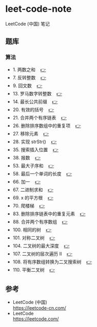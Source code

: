# leet-code-note #

LeetCode (中国) 笔记

## <a id="problemSet"></a>题库 ##

### <a id="problemSet.algorithm"></a>算法 ###

* 1\. <a id="problemSet.algorithm.twoSum"></a>两数之和&nbsp;&nbsp;&nbsp;&nbsp;[:point_right:][problemSet.algorithm.twoSum]
* 7\. <a id="problemSet.algorithm.reverseInteger"></a>反转整数&nbsp;&nbsp;&nbsp;&nbsp;[:point_right:][problemSet.algorithm.reverseInteger]
* 9\. <a id="problemSet.algorithm.palindromeNumber"></a>回文数&nbsp;&nbsp;&nbsp;&nbsp;[:point_right:][problemSet.algorithm.palindromeNumber]
* 13\. <a id="problemSet.algorithm.romanToInteger"></a>罗马数字转整数&nbsp;&nbsp;&nbsp;&nbsp;[:point_right:][problemSet.algorithm.romanToInteger]
* 14\. <a id="problemSet.algorithm.longestCommonPrefix"></a>最长公共前缀&nbsp;&nbsp;&nbsp;&nbsp;[:point_right:][problemSet.algorithm.longestCommonPrefix]
* 20\. <a id="problemSet.algorithm.validParentheses"></a>有效的括号&nbsp;&nbsp;&nbsp;&nbsp;[:point_right:][problemSet.algorithm.validParentheses]
* 21\. <a id="problemSet.algorithm.mergeTwoSortedLists"></a>合并两个有序链表&nbsp;&nbsp;&nbsp;&nbsp;[:point_right:][problemSet.algorithm.mergeTwoSortedLists]
* 26\. <a id="problemSet.algorithm.removeDuplicatesFromSortedArray"></a>删除排序数组中的重复项&nbsp;&nbsp;&nbsp;&nbsp;[:point_right:][problemSet.algorithm.removeDuplicatesFromSortedArray]
* 27\. <a id="problemSet.algorithm.removeElement"></a>移除元素&nbsp;&nbsp;&nbsp;&nbsp;[:point_right:][problemSet.algorithm.removeElement]
* 28\. <a id="problemSet.algorithm.implementStrstr"></a>实现 strStr()&nbsp;&nbsp;&nbsp;&nbsp;[:point_right:][problemSet.algorithm.implementStrstr]
* 35\. <a id="problemSet.algorithm.searchInsertPosition"></a>搜索插入位置&nbsp;&nbsp;&nbsp;&nbsp;[:point_right:][problemSet.algorithm.searchInsertPosition]
* 38\. <a id="problemSet.algorithm.countAndSay"></a>报数&nbsp;&nbsp;&nbsp;&nbsp;[:point_right:][problemSet.algorithm.countAndSay]
* 53\. <a id="problemSet.algorithm.maximumSubarray"></a>最大子序和&nbsp;&nbsp;&nbsp;&nbsp;[:point_right:][problemSet.algorithm.maximumSubarray]
* 58\. <a id="problemSet.algorithm.lengthOfLastWord"></a>最后一个单词的长度&nbsp;&nbsp;&nbsp;&nbsp;[:point_right:][problemSet.algorithm.lengthOfLastWord]
* 66\. <a id="problemSet.algorithm.plusOne"></a>加一&nbsp;&nbsp;&nbsp;&nbsp;[:point_right:][problemSet.algorithm.plusOne]
* 67\. <a id="problemSet.algorithm.addBinary"></a>二进制求和&nbsp;&nbsp;&nbsp;&nbsp;[:point_right:][problemSet.algorithm.addBinary]
* 69\. <a id="problemSet.algorithm.sqrtX"></a>x 的平方根&nbsp;&nbsp;&nbsp;&nbsp;[:point_right:][problemSet.algorithm.sqrtX]
* 70\. <a id="problemSet.algorithm.climbingStairs"></a>爬楼梯&nbsp;&nbsp;&nbsp;&nbsp;[:point_right:][problemSet.algorithm.climbingStairs]
* 83\. <a id="problemSet.algorithm.removeDuplicatesFromSortedList"></a>删除排序链表中的重复元素&nbsp;&nbsp;&nbsp;&nbsp;[:point_right:][problemSet.algorithm.removeDuplicatesFromSortedList]
* 88\. <a id="problemSet.algorithm.mergeSortedArray"></a>合并两个有序数组&nbsp;&nbsp;&nbsp;&nbsp;[:point_right:][problemSet.algorithm.mergeSortedArray]
* 100\. <a id="problemSet.algorithm.sameTree"></a>相同的树&nbsp;&nbsp;&nbsp;&nbsp;[:point_right:][problemSet.algorithm.sameTree]
* 101\. <a id="problemSet.algorithm.symmetricTree"></a>对称二叉树&nbsp;&nbsp;&nbsp;&nbsp;[:point_right:][problemSet.algorithm.symmetricTree]
* 104\. <a id="problemSet.algorithm.maximumDepthOfBinaryTree"></a>二叉树的最大深度&nbsp;&nbsp;&nbsp;&nbsp;[:point_right:][problemSet.algorithm.maximumDepthOfBinaryTree]
* 107\. <a id="problemSet.algorithm.binaryTreeLevelOrderTraversalII"></a>二叉树的层次遍历 II&nbsp;&nbsp;&nbsp;&nbsp;[:point_right:][problemSet.algorithm.binaryTreeLevelOrderTraversalII]
* 108\. <a id="problemSet.algorithm.convertSortedArrayToBinarySearchTree"></a>将有序数组转换为二叉搜索树&nbsp;&nbsp;&nbsp;&nbsp;[:point_right:][problemSet.algorithm.convertSortedArrayToBinarySearchTree]
* 110\. <a id="problemSet.algorithm.balancedBinaryTree"></a>平衡二叉树&nbsp;&nbsp;&nbsp;&nbsp;[:point_right:][problemSet.algorithm.balancedBinaryTree]

## 参考 ##

* LeetCode (中国)  
  <https://leetcode-cn.com/>
* LeetCode  
  <https://leetcode.com/>

<!-- 链接 开始 -->
[problemSet.algorithm.twoSum]: problemSet/algorithm/twoSum.md#twoSum "两数之和"
[problemSet.algorithm.reverseInteger]: problemSet/algorithm/reverseInteger.md#reverseInteger "反转整数"
[problemSet.algorithm.palindromeNumber]: problemSet/algorithm/palindromeNumber.md#palindromeNumber "回文数"
[problemSet.algorithm.romanToInteger]: problemSet/algorithm/romanToInteger.md#romanToInteger "罗马数字转整数"
[problemSet.algorithm.longestCommonPrefix]: problemSet/algorithm/longestCommonPrefix.md#longestCommonPrefix "最长公共前缀"
[problemSet.algorithm.validParentheses]: problemSet/algorithm/validParentheses.md#validParentheses "有效的括号"
[problemSet.algorithm.mergeTwoSortedLists]: problemSet/algorithm/mergeTwoSortedLists.md#mergeTwoSortedLists "合并两个有序链表"
[problemSet.algorithm.removeDuplicatesFromSortedArray]: problemSet/algorithm/removeDuplicatesFromSortedArray.md#removeDuplicatesFromSortedArray "删除排序数组中的重复项"
[problemSet.algorithm.removeElement]: problemSet/algorithm/removeElement.md#removeElement "移除元素"
[problemSet.algorithm.implementStrstr]: problemSet/algorithm/implementStrstr.md#implementStrstr "实现 strStr()"
[problemSet.algorithm.searchInsertPosition]: problemSet/algorithm/searchInsertPosition.md#searchInsertPosition "搜索插入位置"
[problemSet.algorithm.countAndSay]: problemSet/algorithm/countAndSay.md#countAndSay "报数"
[problemSet.algorithm.maximumSubarray]: problemSet/algorithm/maximumSubarray.md#maximumSubarray "最大子序和"
[problemSet.algorithm.lengthOfLastWord]: problemSet/algorithm/lengthOfLastWord.md#lengthOfLastWord "最后一个单词的长度"
[problemSet.algorithm.plusOne]: problemSet/algorithm/plusOne.md#plusOne "加一"
[problemSet.algorithm.addBinary]: problemSet/algorithm/addBinary.md#addBinary "二进制求和"
[problemSet.algorithm.sqrtX]: problemSet/algorithm/sqrtX.md#sqrtX "x 的平方根"
[problemSet.algorithm.climbingStairs]: problemSet/algorithm/climbingStairs.md#climbingStairs "爬楼梯"
[problemSet.algorithm.removeDuplicatesFromSortedList]: problemSet/algorithm/removeDuplicatesFromSortedList.md#removeDuplicatesFromSortedList "删除排序链表中的重复元素"
[problemSet.algorithm.mergeSortedArray]: problemSet/algorithm/mergeSortedArray.md#mergeSortedArray "合并两个有序数组"
[problemSet.algorithm.sameTree]: problemSet/algorithm/sameTree.md#sameTree "相同的树"
[problemSet.algorithm.symmetricTree]: problemSet/algorithm/symmetricTree.md#symmetricTree "对称二叉树"
[problemSet.algorithm.maximumDepthOfBinaryTree]: problemSet/algorithm/maximumDepthOfBinaryTree.md#maximumDepthOfBinaryTree "二叉树的最大深度"
[problemSet.algorithm.binaryTreeLevelOrderTraversalII]: problemSet/algorithm/binaryTreeLevelOrderTraversalII.md#binaryTreeLevelOrderTraversalII "二叉树的层次遍历 II"
[problemSet.algorithm.convertSortedArrayToBinarySearchTree]: problemSet/algorithm/convertSortedArrayToBinarySearchTree.md#convertSortedArrayToBinarySearchTree "将有序数组转换为二叉搜索树"
[problemSet.algorithm.balancedBinaryTree]: problemSet/algorithm/balancedBinaryTree.md#balancedBinaryTree "平衡二叉树"
<!-- 链接 结束 -->